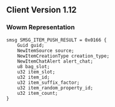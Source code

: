 ## Client Version 1.12

### Wowm Representation
```rust,ignore
smsg SMSG_ITEM_PUSH_RESULT = 0x0166 {
    Guid guid;    
    NewItemSource source;    
    NewItemCreationType creation_type;    
    NewItemChatAlert alert_chat;    
    u8 bag_slot;    
    u32 item_slot;    
    u32 item_id;    
    u32 item_suffix_factor;    
    u32 item_random_property_id;    
    u32 item_count;    
}

```
